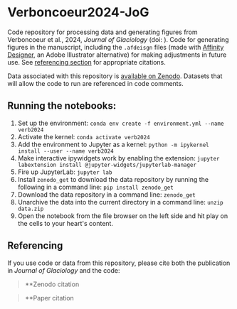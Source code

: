 # Verboncoeur2024-JoG
Code repository for processing data and generating figures from Verboncoeur et al., 2024, _Journal of Glaciology_ (doi: []()). Code for generating figures in the manuscript, including the `.afdeisgn` files (made with [Affinity Designer](https://affinity.serif.com/en-us/designer/), an Adobe Illustrator alternative) for making adjustments in future use. See [referencing section](#referencing) for appropriate citations.

Data associated with this repository is [available on Zenodo](). Datasets that will allow the code to run are referenced in code comments.

## Running the notebooks: 

1. Set up the environment: `conda env create -f environment.yml --name verb2024`
2. Activate the kernel: `conda activate verb2024`
3. Add the environment to Jupyter as a kernel: `python -m ipykernel install --user --name verb2024`
4. Make interactive ipywidgets work by enabling the extension: `jupyter labextension install @jupyter-widgets/jupyterlab-manager`
5. Fire up JupyterLab: `jupyter lab`
6. Install `zenodo_get` to download the data repository by running the following in a command line: `pip install zenodo_get`
7. Download the data repository in a command line: `zenodo_get ` 
8. Unarchive the data into the current directory in a command line: `unzip data.zip`
9. Open the notebook from the file browser on the left side and hit play on the cells to your heart's content.

## Referencing

If you use code or data from this repository, please cite both the publication in _Journal of Glaciology_ and the code:

>**Zenodo citation

>**Paper citation

